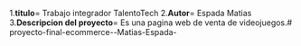 1.**titulo**= Trabajo integrador TalentoTech
2.**Autor**= Espada Matias
3.**Descripcion del proyecto**= Es una pagina web de venta de videojuegos.#   p r o y e c t o - f i n a l - e c o m m e r c e - - M a t i a s - E s p a d a -  
 